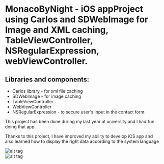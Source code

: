 <h1> MonacoByNight - iOS appProject using Carlos and SDWebImage for Image and XML caching, TableViewController, NSRegularExpression, webViewController.
</h1>

<h2>Libraries and components:</h2>

<ul>
<li>Carlos library - for xml file caching</li>
<li>SDWebImage - for image caching</li>
<li>TableViewController</li>
<li>WebViewController</li>
<li>NSRegularExpression - to secure user's input in the contact form </li>
</ul>

<p>This project has been done during my last year at university and I had fun doing that app.</p>
<p>Thanks to this project, I have improved my ability to develop iOS app and also learned how to display the right data according to the system language </p> 

![alt tag](https://github.com/sofianeOuafir/iOSSwiftUniProject4/blob/master/iosProjectUni4-home.png?raw=true)
</br>
![alt tag](https://github.com/sofianeOuafir/iOSSwiftUniProject4/blob/master/iosProjectUni4-form.png?raw=true)




